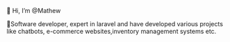  👋 Hi, I’m @Mathew

🌱Software developer, 
expert in laravel and have developed various projects like chatbots,
e-commerce websites,inventory management systems etc.



<!---
I'm software developer, 
expert in laravel and have developed various projects like chatbots,
ecommerce sites,inventory manage systems etc.


--->
